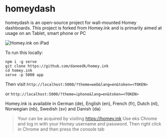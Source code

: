 # homeydash

homeydash is an open-source project for wall-mounted Homey dashboards.
This project is forked from Homey.ink and is primarily aimed at usage on an Tablet, smart phone or PC


![Homey.ink on iPad](https://hjemmefest.ddns.net/Sider/homeydash3/assets/devices/web/web_en.png)


To run this locally:

```
npm i -g serve
git clone https://github.com/daneedk/homey.ink
cd homey.ink
serve -p 5000 app
```

Then visit `http://localhost:5000/?theme=web&lang=en&token=<TOKEN>`

or `http://localhost:5000/?theme=iphone&lang=en&token=<TOKEN>`

Homey.ink is available in German (de), English (en), French (fr), Dutch (nl), Norwegian (nb), Swedish (sv) and Danish (da)

> Your <token> can be acquired by visiting https://homey.ink 
> Use eks Chrome and log in with your Homey username and password. Then right click in Chrome and then press the console tab
